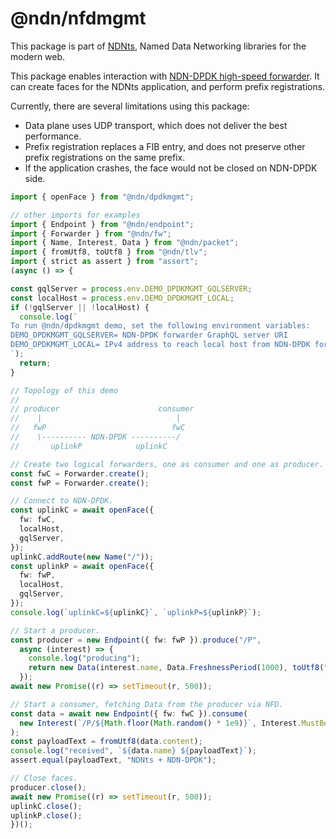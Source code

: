 # @ndn/nfdmgmt

This package is part of [NDNts](https://yoursunny.com/p/NDNts/), Named Data Networking libraries for the modern web.

This package enables interaction with [NDN-DPDK high-speed forwarder](https://github.com/usnistgov/ndn-dpdk).
It can create faces for the NDNts application, and perform prefix registrations.

Currently, there are several limitations using this package:

* Data plane uses UDP transport, which does not deliver the best performance.
* Prefix registration replaces a FIB entry, and does not preserve other prefix registrations on the same prefix.
* If the application crashes, the face would not be closed on NDN-DPDK side.

```ts
import { openFace } from "@ndn/dpdkmgmt";

// other imports for examples
import { Endpoint } from "@ndn/endpoint";
import { Forwarder } from "@ndn/fw";
import { Name, Interest, Data } from "@ndn/packet";
import { fromUtf8, toUtf8 } from "@ndn/tlv";
import { strict as assert } from "assert";
(async () => {

const gqlServer = process.env.DEMO_DPDKMGMT_GQLSERVER;
const localHost = process.env.DEMO_DPDKMGMT_LOCAL;
if (!gqlServer || !localHost) {
  console.log(`
To run @ndn/dpdkmgmt demo, set the following environment variables:
DEMO_DPDKMGMT_GQLSERVER= NDN-DPDK forwarder GraphQL server URI
DEMO_DPDKMGMT_LOCAL= IPv4 address to reach local host from NDN-DPDK forwarder
`);
  return;
}

// Topology of this demo
//
// producer                      consumer
//    |                              |
//   fwP                            fwC
//    \---------- NDN-DPDK ----------/
//       uplinkP            uplinkC

// Create two logical forwarders, one as consumer and one as producer.
const fwC = Forwarder.create();
const fwP = Forwarder.create();

// Connect to NDN-DPDK.
const uplinkC = await openFace({
  fw: fwC,
  localHost,
  gqlServer,
});
uplinkC.addRoute(new Name("/"));
const uplinkP = await openFace({
  fw: fwP,
  localHost,
  gqlServer,
});
console.log(`uplinkC=${uplinkC}`, `uplinkP=${uplinkP}`);

// Start a producer.
const producer = new Endpoint({ fw: fwP }).produce("/P",
  async (interest) => {
    console.log("producing");
    return new Data(interest.name, Data.FreshnessPeriod(1000), toUtf8("NDNts + NDN-DPDK"));
  });
await new Promise((r) => setTimeout(r, 500));

// Start a consumer, fetching Data from the producer via NFD.
const data = await new Endpoint({ fw: fwC }).consume(
  new Interest(`/P/${Math.floor(Math.random() * 1e9)}`, Interest.MustBeFresh),
);
const payloadText = fromUtf8(data.content);
console.log("received", `${data.name} ${payloadText}`);
assert.equal(payloadText, "NDNts + NDN-DPDK");

// Close faces.
producer.close();
await new Promise((r) => setTimeout(r, 500));
uplinkC.close();
uplinkP.close();
})();
```
